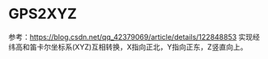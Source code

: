 # GPS2XYZ
参考：https://blog.csdn.net/qq_42379069/article/details/122848853
实现经纬高和笛卡尔坐标系(XYZ)互相转换，X指向正北，Y指向正东，Z竖直向上。
